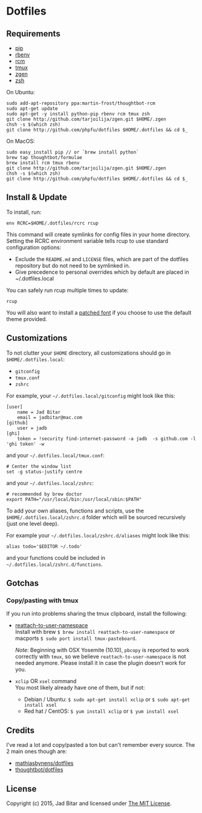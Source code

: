 # Dotfiles

## Requirements

* [pip](https://pip.pypa.io/en/stable/installing/)
* [rbenv](https://github.com/sstephenson/rbenv#homebrew-on-mac-os-x)
* [rcm](https://github.com/thoughtbot/rcm#installation)
* [tmux](https://tmux.github.io/)
* [zgen](https://github.com/tarjoilija/zgen)
* [zsh](http://www.zsh.org/)

On Ubuntu:

```
sudo add-apt-repository ppa:martin-frost/thoughtbot-rcm
sudo apt-get update
sudo apt-get -y install python-pip rbenv rcm tmux zsh
git clone http://github.com/tarjoilija/zgen.git $HOME/.zgen
chsh -s $(which zsh)
git clone http://github.com/phpfu/dotfiles $HOME/.dotfiles && cd $_
```

On MacOS:

```
sudo easy_install pip // or `brew install python`
brew tap thoughtbot/formulae
brew install rcm tmux rbenv
git clone http://github.com/tarjoilija/zgen.git $HOME/.zgen
chsh -s $(which zsh)
git clone http://github.com/phpfu/dotfiles $HOME/.dotfiles && cd $_
```

## Install & Update

To install, run:

```
env RCRC=$HOME/.dotfiles/rcrc rcup
```

This command will create symlinks for config files in your home directory. Setting the RCRC environment 
variable tells rcup to use standard configuration options:

* Exclude the `README.md` and `LICENSE` files, which are part of the dotfiles repository but do not need 
to be symlinked in. 
* Give precedence to personal overrides which by default are placed in ~/.dotfiles.local

You can safely run rcup multiple times to update:

```
rcup
```

You will also want to install a [patched font](https://github.com/arialdomartini/oh-my-git#the-font)
if you choose to use the default theme provided.

## Customizations

To not clutter your `$HOME` directory, all customizations should go in `$HOME/.dotfiles.local`:

* `gitconfig`
* `tmux.conf`
* `zshrc`

For example, your `~/.dotfiles.local/gitconfig` might look like this:

```
[user]
	name = Jad Bitar
	email = jadbitar@mac.com
[github]
	user = jadb
[ghi]
	token = !security find-internet-password -a jadb  -s github.com -l 'ghi token' -w
```

and your `~/.dotfiles.local/tmux.conf`:

```
# Center the window list
set -g status-justify centre
```

and your `~/.dotfiles.local/zshrc`:

```
# recommended by brew doctor
export PATH="/usr/local/bin:/usr/local/sbin:$PATH"
```

To add your own aliases, functions and scripts, use the `$HOME/.dotfiles.local/zshrc.d` folder which will
be sourced recursively (just one level deep).

For example your `~/.dotfiles.local/zshrc.d/aliases` might look like this:

```
alias todo='$EDITOR ~/.todo'
```

and your functions could be included in `~/.dotfiles.local/zshrc.d/functions`.

## Gotchas

### Copy/pasting with tmux

If you run into problems sharing the tmux clipboard, install the following:

- [reattach-to-user-namespace](https://github.com/ChrisJohnsen/tmux-MacOSX-pasteboard)<br/>
  Install with brew `$ brew install reattach-to-user-namespace` or
  macports `$ sudo port install tmux-pasteboard`.

  *Note*: Beginning with OSX Yosemite (10.10), `pbcopy` is reported to work
  correctly with `tmux`, so we believe `reattach-to-user-namespace` is not
  needed anymore. Please install it in case the plugin doesn't work for you.

- `xclip` OR `xsel` command<br/>
  You most likely already have one of them, but if not:
  - Debian / Ubuntu: `$ sudo apt-get install xclip` or `$ sudo apt-get install xsel`
  - Red hat / CentOS: `$ yum install xclip` or `$ yum install xsel`

## Credits

I've read a lot and copy/pasted a ton but can't remember every source. The 2 main ones though are:

* [mathiasbynens/dotfiles](https://github.com/mathiasbynens/dotfiles)
* [thoughtbot/dotfiles](https://github.com/thoughtbot/dotfiles)

## License

Copyright (c) 2015, Jad Bitar and licensed under [The MIT License](https://github.com/jadb/dotfiles/blob/master/LICENSE).
